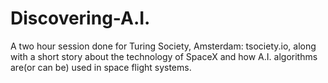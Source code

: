 # Discovering-A.I.
A two hour session done for Turing Society, Amsterdam: tsociety.io, along with a short story about the technology of SpaceX and how A.I. algorithms are(or can be) used in space flight systems.
